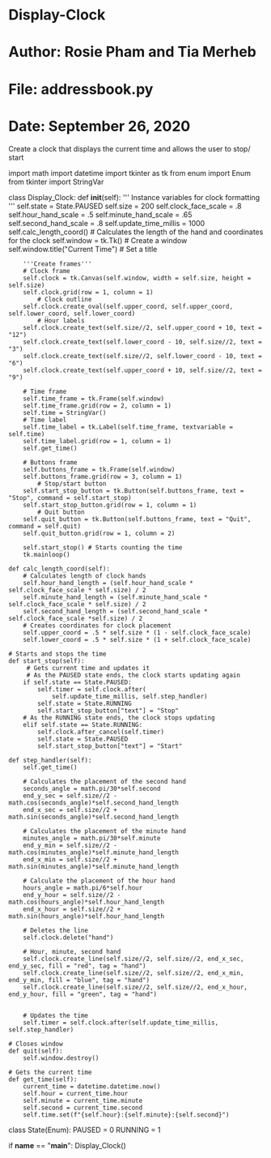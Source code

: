 # Display-Clock
# Author: Rosie Pham and Tia Merheb
# File: addressbook.py
# Date: September 26, 2020
Create a clock that displays the current time and allows the user to stop/ start

import math 
import datetime
import tkinter as tk
from enum import Enum
from tkinter import StringVar

class Display_Clock:
    def __init__(self):
        ''' Instance variables for clock formatting '''
        self.state = State.PAUSED
        self.size = 200
        self.clock_face_scale = .8
        self.hour_hand_scale = .5
        self.minute_hand_scale = .65
        self.second_hand_scale = .8
        self.update_time_millis = 1000
        self.calc_length_coord() # Calculates the length of the hand and coordinates for the clock
        self.window = tk.Tk() # Create a window
        self.window.title("Current Time") # Set a title

        '''Create frames'''
        # Clock frame
        self.clock = tk.Canvas(self.window, width = self.size, height = self.size)
        self.clock.grid(row = 1, column = 1)
            # Clock outline
        self.clock.create_oval(self.upper_coord, self.upper_coord, self.lower_coord, self.lower_coord)
            # Hour labels
        self.clock.create_text(self.size//2, self.upper_coord + 10, text = "12")
        self.clock.create_text(self.lower_coord - 10, self.size//2, text = "3")
        self.clock.create_text(self.size//2, self.lower_coord - 10, text = "6")
        self.clock.create_text(self.upper_coord + 10, self.size//2, text = "9")
        
        # Time frame
        self.time_frame = tk.Frame(self.window)
        self.time_frame.grid(row = 2, column = 1)
        self.time = StringVar()
        # Time label
        self.time_label = tk.Label(self.time_frame, textvariable = self.time)
        self.time_label.grid(row = 1, column = 1)
        self.get_time()
        
        # Buttons frame
        self.buttons_frame = tk.Frame(self.window)
        self.buttons_frame.grid(row = 3, column = 1)
            # Stop/start button
        self.start_stop_button = tk.Button(self.buttons_frame, text = "Stop", command = self.start_stop)
        self.start_stop_button.grid(row = 1, column = 1)
            # Quit button
        self.quit_button = tk.Button(self.buttons_frame, text = "Quit", command = self.quit)
        self.quit_button.grid(row = 1, column = 2)
        
        self.start_stop() # Starts counting the time
        tk.mainloop()

    def calc_length_coord(self):
        # Calculates length of clock hands
        self.hour_hand_length = (self.hour_hand_scale * self.clock_face_scale * self.size) / 2
        self.minute_hand_length = (self.minute_hand_scale * self.clock_face_scale * self.size) / 2
        self.second_hand_length = (self.second_hand_scale * self.clock_face_scale *self.size) / 2
        # Creates coordinates for clock placement
        self.upper_coord = .5 * self.size * (1 - self.clock_face_scale)
        self.lower_coord = .5 * self.size * (1 + self.clock_face_scale)

    # Starts and stops the time
    def start_stop(self):
         # Gets current time and updates it 
         # As the PAUSED state ends, the clock starts updating again
        if self.state == State.PAUSED:
            self.timer = self.clock.after(
                self.update_time_millis, self.step_handler)
            self.state = State.RUNNING
            self.start_stop_button["text"] = "Stop"
        # As the RUNNING state ends, the clock stops updating
        elif self.state == State.RUNNING:
            self.clock.after_cancel(self.timer)
            self.state = State.PAUSED
            self.start_stop_button["text"] = "Start"

    def step_handler(self):
        self.get_time()

        # Calculates the placement of the second hand 
        seconds_angle = math.pi/30*self.second
        end_y_sec = self.size//2 - math.cos(seconds_angle)*self.second_hand_length
        end_x_sec = self.size//2 + math.sin(seconds_angle)*self.second_hand_length

        # Calculates the placement of the minute hand
        minutes_angle = math.pi/30*self.minute
        end_y_min = self.size//2 - math.cos(minutes_angle)*self.minute_hand_length
        end_x_min = self.size//2 + math.sin(minutes_angle)*self.minute_hand_length

        # Calculate the placement of the hour hand
        hours_angle = math.pi/6*self.hour
        end_y_hour = self.size//2 - math.cos(hours_angle)*self.hour_hand_length
        end_x_hour = self.size//2 + math.sin(hours_angle)*self.hour_hand_length

        # Deletes the line
        self.clock.delete("hand")

        # Hour, minute, second hand
        self.clock.create_line(self.size//2, self.size//2, end_x_sec, end_y_sec, fill = "red", tag = "hand")
        self.clock.create_line(self.size//2, self.size//2, end_x_min, end_y_min, fill = "blue", tag = "hand")
        self.clock.create_line(self.size//2, self.size//2, end_x_hour, end_y_hour, fill = "green", tag = "hand")


        # Updates the time
        self.timer = self.clock.after(self.update_time_millis, self.step_handler)

    # Closes window
    def quit(self):
        self.window.destroy()

    # Gets the current time
    def get_time(self):
        current_time = datetime.datetime.now()
        self.hour = current_time.hour
        self.minute = current_time.minute
        self.second = current_time.second
        self.time.set(f"{self.hour}:{self.minute}:{self.second}")

class State(Enum):
    PAUSED = 0
    RUNNING = 1


if __name__ == "__main__":
    Display_Clock()
